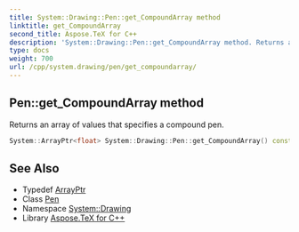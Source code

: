 ```yaml
---
title: System::Drawing::Pen::get_CompoundArray method
linktitle: get_CompoundArray
second_title: Aspose.TeX for C++
description: 'System::Drawing::Pen::get_CompoundArray method. Returns an array of values that specifies a compound pen in C++.'
type: docs
weight: 700
url: /cpp/system.drawing/pen/get_compoundarray/
---
```

## Pen::get_CompoundArray method


Returns an array of values that specifies a compound pen.

```cpp
System::ArrayPtr<float> System::Drawing::Pen::get_CompoundArray() const
```

## See Also

* Typedef [ArrayPtr](../../../system/arrayptr/)
* Class [Pen](../)
* Namespace [System::Drawing](../../)
* Library [Aspose.TeX for C++](../../../)
